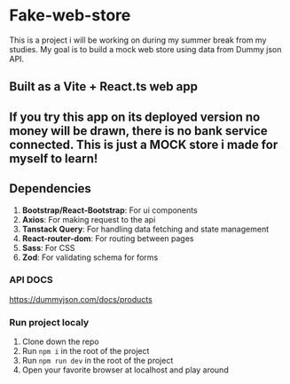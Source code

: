# Fake-web-store

This is a project i will be working on during my summer break from my studies. My goal is to build a mock web store using data from Dummy json API.

## Built as a Vite + React.ts web app

## If you try this app on its deployed version no money will be drawn, there is no bank service connected. This is just a MOCK store i made for myself to learn!

## Dependencies

1. **Bootstrap/React-Bootstrap**: For ui components
2. **Axios**: For making request to the api
3. **Tanstack Query**: For handling data fetching and state management
4. **React-router-dom**: For routing between pages
5. **Sass**: For CSS
6. **Zod**: For validating schema for forms

### API DOCS

https://dummyjson.com/docs/products

### Run project localy

1. Clone down the repo
2. Run `npm i` in the root of the project
3. Run `npm run dev` in the root of the project
4. Open your favorite browser at localhost and play around
